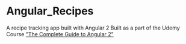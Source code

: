 # Angular_Recipes
A recipe tracking app built with Angular 2
Built as a part of the Udemy Course ["The Complete Guide to Angular 2"](https://www.udemy.com/the-complete-guide-to-angular-2/)
